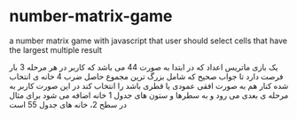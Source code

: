 # number-matrix-game
a number matrix game with javascript that user should select cells that have the largest multiple result

یک بازی ماتریس اعداد که در ابتدا به صورت 44 می باشد که کاربر در هر مرحله 3 بار فرصت دارد تا جواب صحیح که شامل بزرگ ترین مجموع حاصل ضرب 4 خانه ی انتخاب شده کنار هم به صورت افقی عمودی یا قطری باشد را انتخاب کند در این صورت کاربر به مرحله ی بعدی می رود و به سطرها و ستون های جدول 1 خانه اضافه می شود برای مثال در سطح 2، خانه های جدول 55 است
